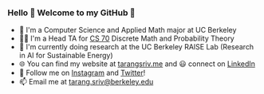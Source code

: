 ### Hello 👋 Welcome to my GitHub 🤖

- 🐻 I'm a Computer Science and Applied Math major at UC Berkeley 
- 👨‍🏫 I'm a Head TA for [CS 70](http://www.eecs70.org/staff/) Discrete Math and Probability Theory
- 🔭 I'm currently doing research at the UC Berkeley RAISE Lab (Research in AI for Sustainable Energy)
- 🌐 You can find my website at [tarangsriv.me](tarangsriv.me) and 😃 connect on [LinkedIn](https://www.linkedin.com/in/tarangsriv/)
- 💛 Follow me on [Instagram](https://www.instagram.com/tsgoten/) and [Twitter](https://twitter.com/tsgoten)! 
- 📫 Email me at [tarang.sriv@berkeley.edu](mailto:tarang.sriv@berkeley.edu)
<!--
**tsgoten/tsgoten** is a ✨ _special_ ✨ repository because its `README.md` (this file) appears on your GitHub profile.

Here are some ideas to get you started:

- 🔭 I’m currently working on ...
- 🌱 I’m currently learning ...
- 👯 I’m looking to collaborate on ...
- 🤔 I’m looking for help with ...
- 💬 Ask me about ...
- 📫 How to reach me: ...
- 😄 Pronouns: ...
- ⚡ Fun fact: ...
-->
